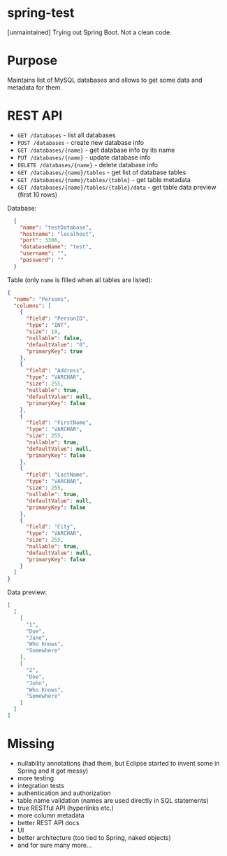 # spring-test
[unmaintained] Trying out Spring Boot. Not a clean code.

Purpose
=======

Maintains list of MySQL databases and allows to get some data and metadata for them.

REST API
========

- `GET /databases` - list all databases
- `POST /databases` - create new database info
- `GET /databases/{name}` - get database info by its name
- `PUT /databases/{name}` - update database info
- `DELETE /databases/{name}` - delete database info
- `GET /databases/{name}/tables` - get list of database tables
- `GET /databases/{name}/tables/{table}` - get table metadata
- `GET /databases/{name}/tables/{table}/data` - get table data preview (first 10 rows)

Database:
```json
  {
    "name": "testDatabase",
    "hostname": "localhost",
    "port": 3306,
    "databaseName": "test",
    "username": "",
    "password": ""
  }
```

Table (only `name` is filled when all tables are listed):
```json
{
  "name": "Persons",
  "columns": [
    {
      "field": "PersonID",
      "type": "INT",
      "size": 10,
      "nullable": false,
      "defaultValue": "0",
      "primaryKey": true
    },
    {
      "field": "Address",
      "type": "VARCHAR",
      "size": 255,
      "nullable": true,
      "defaultValue": null,
      "primaryKey": false
    },
    {
      "field": "FirstName",
      "type": "VARCHAR",
      "size": 255,
      "nullable": true,
      "defaultValue": null,
      "primaryKey": false
    },
    {
      "field": "LastName",
      "type": "VARCHAR",
      "size": 255,
      "nullable": true,
      "defaultValue": null,
      "primaryKey": false
    },
    {
      "field": "City",
      "type": "VARCHAR",
      "size": 255,
      "nullable": true,
      "defaultValue": null,
      "primaryKey": false
    }
  ]
}
```

Data preview:
```json
[
  [
    [
      "1",
      "Doe",
      "Jane",
      "Who Knows",
      "Somewhere"
    ],
    [
      "2",
      "Doe",
      "John",
      "Who Knows",
      "Somewhere"
    ]
  ]
]
```

Missing
=======

- nullability annotations (had them, but Eclipse started to invent some in Spring and it got messy)
- more testing
- integration tests
- authentication and authorization
- table name validation (names are used directly in SQL statements)
- true RESTful API (hyperlinks etc.)
- more column metadata
- better REST API docs
- UI
- better architecture (too tied to Spring, naked objects)
- and for sure many more...
